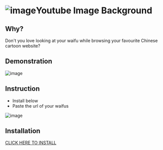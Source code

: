 ![image](https://github.com/user-attachments/assets/5bf6fdd3-126e-4ec5-89b5-3ce394858cdc)Youtube Image Background
====================
## Why?
Don't you love looking at your waifu while browsing your favourite Chinese cartoon website?

## Demonstration
![image](https://github.com/user-attachments/assets/9aa68836-eb2f-4d3b-b696-d7ba5edfa11c)


## Instruction
* Install below
* Paste the url of your waifus

![image](https://github.com/user-attachments/assets/ba3b2bb7-6c85-4cb9-95aa-f4d0292f2263)


## Installation
[CLICK HERE TO INSTALL](https://raw.githubusercontent.com/CHooverShrimp/TamperMonkey_Userscripts/refs/heads/main/4chan%20fix%20flag/4chanFixFlag.js)
